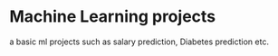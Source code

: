 # Machine Learning projects
a basic ml projects such as salary prediction, Diabetes prediction etc.

